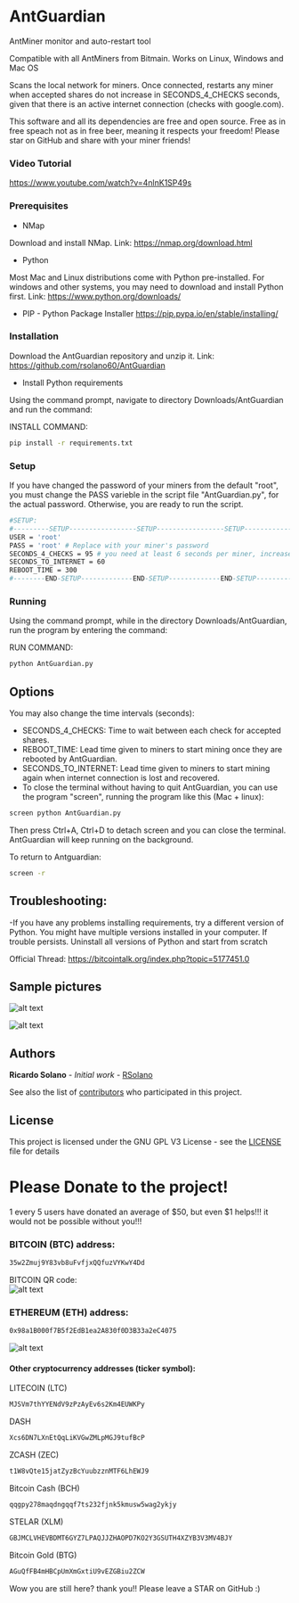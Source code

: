 # AntGuardian

AntMiner monitor and auto-restart tool

Compatible with all AntMiners from Bitmain. Works on Linux, Windows and Mac OS

Scans the local network for miners. Once connected, restarts any miner when accepted shares do not increase in SECONDS_4_CHECKS seconds, given that there is an active internet connection (checks with google.com).

This software and all its dependencies are free and open source. Free as in free speach not as in free beer, meaning it respects your freedom! Please star on GitHub and share with your miner friends!

### Video Tutorial
https://www.youtube.com/watch?v=4nlnK1SP49s

### Prerequisites

* NMap

Download and install NMap. Link:
https://nmap.org/download.html

* Python

Most Mac and Linux distributions come with Python pre-installed. For windows and other systems, you may need to download and install Python first. Link:
https://www.python.org/downloads/

* PIP - Python Package Installer
https://pip.pypa.io/en/stable/installing/

### Installation

Download the AntGuardian repository and unzip it. Link:
https://github.com/rsolano60/AntGuardian

* Install Python requirements

Using the command prompt, navigate to directory Downloads/AntGuardian and run the command:


INSTALL COMMAND:
```sh
pip install -r requirements.txt
```

### Setup

If you have changed the password of your miners from the default "root", you must change the PASS varieble in the script file "AntGuardian.py", for the actual password. Otherwise, you are ready to run the script.

```sh
#SETUP:
#---------SETUP-----------------SETUP-----------------SETUP-----------------SETUP-----------------SETUP-------
USER = 'root'
PASS = 'root' # Replace with your miner's password
SECONDS_4_CHECKS = 95 # you need at least 6 seconds per miner, increase this number if monitoring 16 miners or more
SECONDS_TO_INTERNET = 60
REBOOT_TIME = 300
#--------END-SETUP-------------END-SETUP-------------END-SETUP-------------END-SETUP-------------END-SETUP----
```

### Running
Using the command prompt, while in the directory Downloads/AntGuardian, run the program by entering the command:

RUN COMMAND: 
```sh 
python AntGuardian.py
```

## Options
You may also change the time intervals (seconds): <br />

* SECONDS_4_CHECKS: 
Time to wait between each check for accepted shares. <br />
* REBOOT_TIME: 
Lead time given to miners to start mining once they are rebooted by AntGuardian. <br />
* SECONDS_TO_INTERNET: 
Lead time given to miners to start mining again when internet connection is lost and recovered. <br />
* To close the terminal without having to quit AntGuardian, you can use the program "screen", running the program like this (Mac + linux):
```sh
screen python AntGuardian.py
```
Then press Ctrl+A, Ctrl+D to detach screen and you can close the terminal. AntGuardian will keep running on the background.

To return to Antguardian:
```sh
screen -r
```
## Troubleshooting:
-If you have any problems installing requirements, try a different version of Python. You might have multiple versions installed in your computer. If trouble persists. Uninstall all versions of Python and start from scratch 

Official Thread:
https://bitcointalk.org/index.php?topic=5177451.0

## Sample pictures

![alt text](https://raw.githubusercontent.com/rsolano60/Examples/master/init.jpeg)

![alt text](https://raw.githubusercontent.com/rsolano60/Examples/master/work.jpeg)

## Authors

**Ricardo Solano** - *Initial work* - [RSolano](https://github.com/rsolano60)

See also the list of [contributors](https://github.com/rsolano60/AntGuardian/graphs/contributors) who participated in this project.

## License

This project is licensed under the GNU GPL V3 License - see the [LICENSE](LICENSE) file for details

# Please Donate to the project!
1 every 5 users have donated an average of $50, but even $1 helps!!! it would not be possible without you!!! <br />
### BITCOIN (BTC) address:
```sh
35w2Zmuj9Y83vb8uFvfjxQQfuzVYKwY4Dd
```
BITCOIN QR code:  <br />
![alt text](https://blockchain.info/qr?data=35w2Zmuj9Y83vb8uFvfjxQQfuzVYKwY4Dd&size=200)

### ETHEREUM (ETH) address:
```sh
0x98a1B000f7B5f2EdB1ea2A830f0D3B33a2eC4075
```

![alt text](https://raw.githubusercontent.com/rsolano60/Examples/master/AntGuardian%201ogo-A4.jpg)


#### Other cryptocurrency addresses (ticker symbol):
LITECOIN (LTC) <br />
```sh
MJSVm7thYYENdV9zPzAyEv6s2Km4EUWKPy
```
DASH <br />
```sh
Xcs6DN7LXnEtQqLiKVGwZMLpMGJ9tufBcP
```
ZCASH (ZEC)<br />
```sh
t1W8vQte15jatZyzBcYuubzznMTF6LhEWJ9
```
Bitcoin Cash (BCH) <br />
```sh
qqgpy278maqdngqqf7ts232fjnk5kmusw5wag2ykjy
```
STELAR (XLM) <br />
```sh
GBJMCLVHEVBDMT6GYZ7LPAQJJZHAOPD7KO2Y3GSUTH4XZYB3V3MV4BJY
```
Bitcoin Gold (BTG) <br />
```sh
AGuQfFB4mHBCpUmXmGxtiU9vEZGBiu2ZCW
```

Wow you are still here? thank you!! Please leave a STAR on GitHub :)
